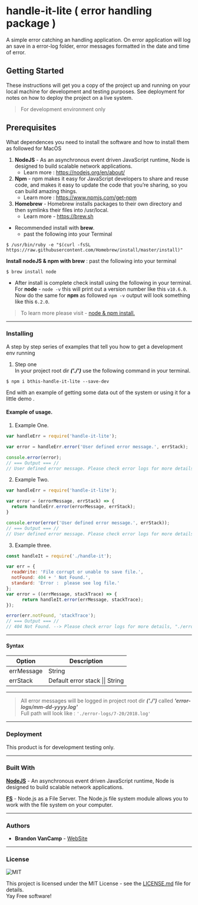 # handle-it-lite ( error handling package )
A simple error catching an handling application. On error application will log an save in a error-log folder, error messages formatted in the date and time of error.

## Getting Started
These instructions will get you a copy of the project up and running on your local machine for development and testing purposes. See deployment for notes on how to deploy the project on a live system.


> For development environment only


## Prerequisites
What dependences you need to install the software and how to install them as followed for MacOS   

1. **NodeJS** - As an asynchronous event driven JavaScript runtime, Node is designed to build scalable network applications.
   - Learn more : https://nodejs.org/en/about/
2. **Npm** - npm makes it easy for JavaScript developers to share and reuse code, and makes it easy to update the code that you’re sharing, so you can build amazing things.
   - Learn more : https://www.npmjs.com/get-npm
3. **Homebrew** - Homebrew installs packages to their own directory and then symlinks their files into /usr/local.
   - Learn more - https://brew.sh

* Recommended install with **brew**.
   - past the following into your Terminal  
```
$ /usr/bin/ruby -e "$(curl -fsSL https://raw.githubusercontent.com/Homebrew/install/master/install)"
```

**Install nodeJS & npm with brew** : past the following into your terminal
```
$ brew install node
```
* After install is complete check install using the following in your terminal.  
For **node** - ```node -v``` this will print out a version number like this ```v10.6.0```.  
Now do the same for **npm** as followed ```npm -v``` output will look something like this ```6.2.0```.

> To learn more please visit - [node & npm install.](http://blog.teamtreehouse.com/install-node-js-npm-mac)

___

### Installing
A step by step series of examples that tell you how to get a development env running  
1. Step one  
  In your project root dir ***('./')*** use the following command in your terminal.
```
$ npm i bthis-handle-it-lite --save-dev
```

End with an example of getting some data out of the system or using it for a little demo .  

#### Example of usage.

1. Example One.
``` js
var handleErr = require('handle-it-lite');

var error = handleErr.error('User defined error message.', errStack);

console.error(error);
// === Output === //
// User defined error message. Please check error logs for more details, "./error-logs/MM-DD-YYYY.log"
```

2. Example Two.
``` js
var handleErr = require('handle-it-lite');

var error = (errorMessage, errStack) => {
  return handleErr.error(errorMessage, errStack);
}

console.error(error('User defined error message.', errStack));
// === Output === //
// User defined error message. Please check error logs for more details, "./error-logs/MM-DD-YYYY.log"
```

3. Example three.
``` js
const handleIt = require('./handle-it');

var err = {
  readWrite: 'File corrupt or unable to save file.',
  notFound: 404 + ' Not Found.',
  standard: 'Error :  please see log file.'
};
var error = ((errMessage, stackTrace) => {
      return handleIt.error(errMessage, stackTrace);
});

error(err.notFound, 'stackTrace');
// === Output === //
// 404 Not Found. --> Please check error logs for more details, "./error-logs/7-17-2018.log"
```
____

#### Syntax

| Option | Description |
| ------ | ----------- |
| errMessage   | String |
| errStack | Default error stack \|\| String |

___

> All error messages will be logged in project root dir ***('./')*** called ***'error-logs/mm-dd-yyyy.log'***     
Full path will look like : ```'./error-logs/7-20/2018.log'```

___

### Deployment
This product is for development testing only.

___

### Built With
**[NodeJS](https://nodejs.org/dist/latest-v10.x/docs/api/)** - An asynchronous event driven JavaScript runtime, Node is designed to build scalable network applications.

**[FS](https://nodejs.org/api/fs.html#fs_file_system)** - Node.js as a File Server. The Node.js file system module allows you to work with the file system on your computer.

___

### Authors
* **Brandon VanCamp** - [WebSite](https://csdevs.io/)

___

### License
![MIT](https://camo.githubusercontent.com/890acbdcb87868b382af9a4b1fac507b9659d9bf/68747470733a2f2f696d672e736869656c64732e696f2f62616467652f6c6963656e73652d4d49542d626c75652e737667)  

This project is licensed under the MIT License - see the [LICENSE.md](./LICENSE.md) file for details.  
Yay Free software!
